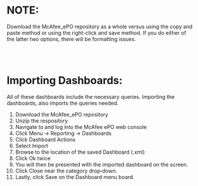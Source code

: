 # NOTE:
Download the McAfee_ePO repository as a whole versus using the copy and paste method or using the right-click and save method. If you do either of the latter two options, there will be formatting issues. 

<br><br>

# Importing Dashboards:
All of these dashboards include the necessary queries. Importing the dashboards, also imports the queries needed.

1) Download the McAfee_ePO repository<br>
2) Unzip the respository<br>
3) Navigate to and log into the McAfee ePO web console<br>
4) Click Menu -> Reporting -> Dashboards<br>
5) Click Dashboard Actions<br>
6) Select Import<br>
7) Browse to the location of the saved Dashboard (.xml)<br>
8) Click Ok twice
9) You will then be presented with the imported dashboard on the screen.
10) Click Close near the category drop‐down.
11) Lastly, click Save on the Dashboard menu board.



